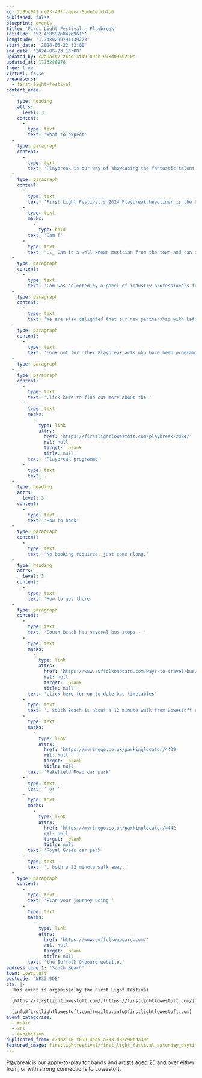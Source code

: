 ```yaml
---
id: 2d9bc941-ce23-49ff-aeec-0bde1efcbfb6
published: false
blueprint: events
title: 'First Light Festival - Playbreak'
latitude: '52.468592684269616'
longitude: '1.7480299791139273'
start_date: '2024-06-22 12:00'
end_date: '2024-06-23 16:00'
updated_by: c2a9acd7-26be-4f49-89cb-918d0960210a
updated_at: 1713288976
free: true
virtual: false
organisers:
  - first-light-festival
content_area:
  -
    type: heading
    attrs:
      level: 3
    content:
      -
        type: text
        text: 'What to expect'
  -
    type: paragraph
    content:
      -
        type: text
        text: 'Playbreak is our way of showcasing the fantastic talent to be found in our local music scene and as well as programming a range of Playbreak musicians across the weekend, one lucky act is given opportunity to play a headline set on our main Sunlight Stage.'
  -
    type: paragraph
    content:
      -
        type: text
        text: 'First Light Festival’s 2024 Playbreak headliner is the Lowestoft legend, '
      -
        type: text
        marks:
          -
            type: bold
        text: 'Cam T'
      -
        type: text
        text: ".\_ Cam is a well-known musician from the town and can often be seen busking in the High Street.\_ Alongside entertaining the community, Cam has been working hard, writing and releasing his own vibrant pop songs and playing sell-out shows with his band in venues such as The Waterfront in Norwich. Cam’s performance on the Festival’s main stage on Saturday afternoon is sure to warm the hearts of so many local people who have supported his journey this far and we’re really excited to see this special moment!"
  -
    type: paragraph
    content:
      -
        type: text
        text: 'Cam was selected by a panel of industry professionals from a total of 90 applications to Playbreak.'
  -
    type: paragraph
    content:
      -
        type: text
        text: 'We are also delighted that our new partnership with Latitude Festival means that Cam has also been given the chance to play at this iconic local festival in July.'
  -
    type: paragraph
    content:
      -
        type: text
        text: 'Look out for other Playbreak acts who have been programmed across the First Light weekend, where they will be playing in Kensington Gardens and also in a special Playbreak Showcase at East Point Pavilion on Sunday afternoon.'
  -
    type: paragraph
  -
    type: paragraph
    content:
      -
        type: text
        text: 'Click here to find out more about the '
      -
        type: text
        marks:
          -
            type: link
            attrs:
              href: 'https://firstlightlowestoft.com/playbreak-2024/'
              rel: null
              target: _blank
              title: null
        text: 'Playbreak programme'
      -
        type: text
        text: .
  -
    type: heading
    attrs:
      level: 3
    content:
      -
        type: text
        text: 'How to book'
  -
    type: paragraph
    content:
      -
        type: text
        text: 'No booking required, just come along.'
  -
    type: heading
    attrs:
      level: 3
    content:
      -
        type: text
        text: 'How to get there'
  -
    type: paragraph
    content:
      -
        type: text
        text: 'South Beach has several bus stops - '
      -
        type: text
        marks:
          -
            type: link
            attrs:
              href: 'https://www.suffolkonboard.com/ways-to-travel/bus/bus-timetables/?s-timetable=lowestoft'
              rel: null
              target: _blank
              title: null
        text: 'click here for up-to-date bus timetables'
      -
        type: text
        text: '. South Beach is about a 12 minute walk from Lowestoft rail station. The nearest car park is '
      -
        type: text
        marks:
          -
            type: link
            attrs:
              href: 'https://myringgo.co.uk/parkinglocator/4439'
              rel: null
              target: _blank
              title: null
        text: 'Pakefield Road car park'
      -
        type: text
        text: ' or '
      -
        type: text
        marks:
          -
            type: link
            attrs:
              href: 'https://myringgo.co.uk/parkinglocator/4442'
              rel: null
              target: _blank
              title: null
        text: 'Royal Green car park'
      -
        type: text
        text: ', both a 12 minute walk away.'
  -
    type: paragraph
    content:
      -
        type: text
        text: 'Plan your journey using '
      -
        type: text
        marks:
          -
            type: link
            attrs:
              href: 'https://www.suffolkonboard.com/'
              rel: null
              target: _blank
              title: null
        text: 'the Suffolk Onboard website.'
address_line_1: 'South Beach'
town: Lowestoft
postcode: 'NR33 0DE'
cta: |-
  This event is organised by the First Light Festival

  [https://firstlightlowestoft.com/](https://firstlightlowestoft.com/)

  [info@firstlightlowestoft.com](mailto:info@firstlightlowestoft.com)
event_categories:
  - music
  - art
  - exhibition
duplicated_from: c3db2116-f099-4ed5-a338-d82c90bda30d
featured_image: firstlightfestival/first_light_festival_saturday_daytime-101.jpg
---
```

Playbreak is our apply-to-play for bands and artists aged 25 and over either from, or with strong connections to Lowestoft.